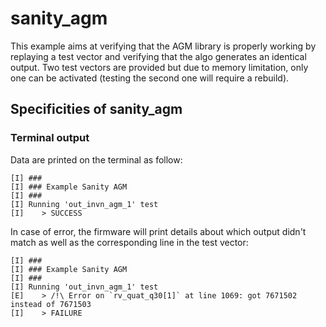 # sanity_agm

This example aims at verifying that the AGM library is properly working by replaying a test vector and verifying that the algo generates an identical output.
Two test vectors are provided but due to memory limitation, only one can be activated (testing the second one will require a rebuild).

## Specificities of sanity_agm

### Terminal output

Data are printed on the terminal as follow:
```
[I] ###
[I] ### Example Sanity AGM
[I] ###
[I] Running 'out_invn_agm_1' test
[I]    > SUCCESS
```

In case of error, the firmware will print details about which output didn't match as well as the corresponding line in the test vector:
```
[I] ###
[I] ### Example Sanity AGM
[I] ###
[I] Running 'out_invn_agm_1' test
[E]    > /!\ Error on `rv_quat_q30[1]` at line 1069: got 7671502 instead of 7671503
[I]    > FAILURE
```
